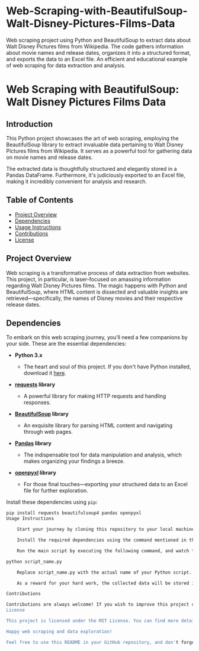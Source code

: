 # Web-Scraping-with-BeautifulSoup-Walt-Disney-Pictures-Films-Data
Web scraping project using Python and BeautifulSoup to extract data about Walt Disney Pictures films from Wikipedia. The code gathers information about movie names and release dates, organizes it into a structured format, and exports the data to an Excel file. An efficient and educational example of web scraping for data extraction and analysis.

# Web Scraping with BeautifulSoup: Walt Disney Pictures Films Data

## Introduction

This Python project showcases the art of web scraping, employing the BeautifulSoup library to extract invaluable data pertaining to Walt Disney Pictures films from Wikipedia. It serves as a powerful tool for gathering data on movie names and release dates.

The extracted data is thoughtfully structured and elegantly stored in a Pandas DataFrame. Furthermore, it's judiciously exported to an Excel file, making it incredibly convenient for analysis and research.

## Table of Contents
- [Project Overview](#project-overview)
- [Dependencies](#dependencies)
- [Usage Instructions](#usage-instructions)
- [Contributions](#contributions)
- [License](#license)

## Project Overview

Web scraping is a transformative process of data extraction from websites. This project, in particular, is laser-focused on amassing information regarding Walt Disney Pictures films. The magic happens with Python and BeautifulSoup, where HTML content is dissected and valuable insights are retrieved—specifically, the names of Disney movies and their respective release dates.

## Dependencies

To embark on this web scraping journey, you'll need a few companions by your side. These are the essential dependencies:

- **Python 3.x**
  - The heart and soul of this project. If you don't have Python installed, download it [here](https://www.python.org/downloads/).

- **[requests](https://pypi.org/project/requests/) library**
  - A powerful library for making HTTP requests and handling responses.

- **[BeautifulSoup](https://www.crummy.com/software/BeautifulSoup/) library**
  - An exquisite library for parsing HTML content and navigating through web pages.

- **[Pandas](https://pypi.org/project/pandas/) library**
  - The indispensable tool for data manipulation and analysis, which makes organizing your findings a breeze.

- **[openpyxl](https://pypi.org/project/openpyxl/) library**
  - For those final touches—exporting your structured data to an Excel file for further exploration.

Install these dependencies using `pip`:

```bash
pip install requests beautifulsoup4 pandas openpyxl
Usage Instructions

    Start your journey by cloning this repository to your local machine.

    Install the required dependencies using the command mentioned in the "Dependencies" section.

    Run the main script by executing the following command, and watch the magic unfold:

python script_name.py

    Replace script_name.py with the actual name of your Python script.

    As a reward for your hard work, the collected data will be stored in an Excel file, beautifully named 'disney_movies.xlsx,' within the current directory. Enjoy the fruits of your web scraping adventure.

Contributions

Contributions are always welcome! If you wish to improve this project or add your own magical touch, don't hesitate to fork this repository and submit a pull request with your enhancements.
License

This project is licensed under the MIT License. You can find more details in the LICENSE file.

Happy web scraping and data exploration!

Feel free to use this README in your GitHub repository, and don't forget to customize it as needed.
